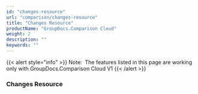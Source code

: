 ```yaml
---
id: "changes-resource"
url: "comparison/changes-resource"
title: "Changes Resource"
productName: "GroupDocs.Comparison Cloud"
weight: 2
description: ""
keywords: ""
---
```


{{< alert style="info" >}}
Note:  The features listed in this page are working only with GroupDocs.Comparison Cloud V1
{{< /alert >}}



### Changes Resource ###

